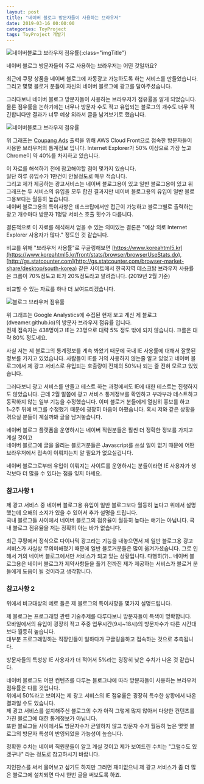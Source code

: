 ```yaml
---
layout: post
title: "네이버 블로그 방문자들이 사용하는 브라우저"
date: 2019-03-16 00:00:00
categories: ToyProject
tags: ToyProject 개발기
---
```


![네이버블로그 브라우저 점유률](https://lh3.googleusercontent.com/wmKOE1OhSZsXJQcAHOgBAITQ9GTxQPkK8PIHtRopjFSQOoxqVdj0kP6-JTKNAPS0DFmFq3tNObTrulBfjuu__IlY-wU-snIv4KuJpflzVRSuAAL1WRf6TqEPLCqwL93br2uMZ3yFlHLRZaQ0fhSq-2CYgNYcw7QkZLy8sSH7jkgte8X5N-hqwAB6oY_m1ogW4dufoVM5Q_n8_FIvnACNvWN60nBo8FqAdOgFC4z5dnkEUFvE_OuYNaj9-4KWuPua-Fb20W9I5-WfyLgEgi8NpQ16OMj9AfN4Pl_HAbEtJ9Pfgtjd1CsVvJ7xsra9wHQSow2GFoasqlPgayCgG14S8xuoXTs43S2tCcdaCiBT-mUbmCqga-BTAANN7npuYvpd6AP8TsnPCWjo08n5nrYKIWaTAWL1oaAVzPbngyOhnKKjTdFxrqXr82I2Tn5C-C_bJ2Hpp4tTbVsLGk80x2X9gom6vH2z4Im6OQ7w_zik_iRQveuRvtdeSQ_HGmrxVlyFYj9q_4QB-Nn9ur2QYz3H2jVvRSfqmnN0cvb78v62PlOKgbOSOQjLEW8fACsu5e-YcxfCHnEDB2cFDhVrN_yvuQ5UZRPTiGr82sg9cavZh_xeb-xrBhvCU3PxM0SM-_5JKUFN7eZbQXbKfLlUKgCOdTa0uN7PC5xXwAjtVab4DwfLT1mqcRaTEp-HOKE76f4iZVyfj-hiDjF5ZjP7givP_z0O=w1026-h806-no){:class="imgTitle"}  


네이버 블로그 방문자들이 주로 사용하는 브라우저는 어떤 것일까요?  

<!--more-->

최근에 쿠팡 상품을 네이버 블로그에 자동광고 가능하도록 하는 서비스를 만들었습니다. 그리고 몇몇 블로거 분들이 자신의 네이버 블로그에 광고를 달아주셨습니다.  

그러다보니 네이버 블로그 방문자들이 사용하는 브라우저가 점유률을 알게 되었습니다. 물론 점유률을 논하기에는 너무나 방문자 수도 적고 유입되는 블로그의 개수도 너무 적긴합니다만 결과가 너무 예상 외라서 글을 남겨보기로 했습니다.  


![네이버블로그 브라우저 점유률](https://lh3.googleusercontent.com/wmKOE1OhSZsXJQcAHOgBAITQ9GTxQPkK8PIHtRopjFSQOoxqVdj0kP6-JTKNAPS0DFmFq3tNObTrulBfjuu__IlY-wU-snIv4KuJpflzVRSuAAL1WRf6TqEPLCqwL93br2uMZ3yFlHLRZaQ0fhSq-2CYgNYcw7QkZLy8sSH7jkgte8X5N-hqwAB6oY_m1ogW4dufoVM5Q_n8_FIvnACNvWN60nBo8FqAdOgFC4z5dnkEUFvE_OuYNaj9-4KWuPua-Fb20W9I5-WfyLgEgi8NpQ16OMj9AfN4Pl_HAbEtJ9Pfgtjd1CsVvJ7xsra9wHQSow2GFoasqlPgayCgG14S8xuoXTs43S2tCcdaCiBT-mUbmCqga-BTAANN7npuYvpd6AP8TsnPCWjo08n5nrYKIWaTAWL1oaAVzPbngyOhnKKjTdFxrqXr82I2Tn5C-C_bJ2Hpp4tTbVsLGk80x2X9gom6vH2z4Im6OQ7w_zik_iRQveuRvtdeSQ_HGmrxVlyFYj9q_4QB-Nn9ur2QYz3H2jVvRSfqmnN0cvb78v62PlOKgbOSOQjLEW8fACsu5e-YcxfCHnEDB2cFDhVrN_yvuQ5UZRPTiGr82sg9cavZh_xeb-xrBhvCU3PxM0SM-_5JKUFN7eZbQXbKfLlUKgCOdTa0uN7PC5xXwAjtVab4DwfLT1mqcRaTEp-HOKE76f4iZVyfj-hiDjF5ZjP7givP_z0O=w1026-h806-no)  

위 그래프는 [Coupang Ads](https://sda.dveamer.com/guide_naver_blog.html) 출력을 위해 AWS Cloud Front으로 접속한 방문자들이 사용한 브라우저의 통계정보 입니다. Internet Explorer가 50% 이상으로 가장 높고 Chrome이 약 40%를 차지하고 있습니다.  

이 자료를 해석하기 전에 참고해야할 점이 몇가지 있습니다.  
일단 하루 유입수가 1만건이 안될정도로 매우 적습니다.  
그리고 제가 제공하는 광고서비스는 네이버 블로그용이 있고 일반 블로그용이 있고 위 그래프는 두 서비스의 유입을 모두 합친 결과지만 네이버 블로그용의 유입이 일반 블로그용보다는 월등히 높습니다.  
네이버 블로그용의 특이사항은 데스크탑에서만 접근이 가능하고 블로그별로 출력하는 광고 개수마다 방문자 1명당 서비스 호출 횟수가 다릅니다.  

결론적으로 이 자료를 해석해서 얻을 수 있는 의미있는 결론은 "예상 외로 Internet Explorer 사용자가 많다." 정도인 것 같습니다.  


비교를 위해 "브라우저 사용률"로 구글링해보면 [https://www.koreahtml5.kr](https://www.koreahtml5.kr/front/stats/browser/browserUseStats.do), [http://gs.statcounter.com](http://gs.statcounter.com/browser-market-share/desktop/south-korea) 같은 사이트에서 한국지역 데스크탑 브라우저 사용률은 크롬이 70%정도고 IE가 20%정도라고 알려줍니다. (2019년 2월 기준)  

비교할 수 있는 자료를 하나 더 보여드리겠습니다.  

![블로그 브라우저 점유률](https://lh3.googleusercontent.com/FBgMCoGDWg9EaLFmsF6uo5CauwJbKAgfkQSkdWF43ODC8wguJ48gCcY4_r8K5SMO89mHFjdPP9g13eHDzx6K0CA5IG7oXwr0xjBc0B2zf4lqYDOhdQkGbEH6JDT2BDYuNKVVEEQkvhc0MHzoDizIYpHmrMVnpjX9UGaAwscl85LZY8XB-uYJ7bcpanEsPyWWm-Gve7gakZG4xj2ueWI7bQZkDm3t1kwy06t3PiVNC6smrtGkOzXtPNg4slBEXL4JH79nZHsa9H61X5HriIM74GxJQPLFAmuQ15dyXJe748VjxliDYi2Gzki-_6R8kSDzmK4Ni7X5l9T7AS6zqUqogb8PzVvQ3x2Dvphresse6n12eHWQB_KvdejcMU4ahhLrOUeQRnLVkQMVtEP3-Z9YasyO3UF5O58_u61mVMn8jZ-7eu3tGEB27aYSsZXyVBOighoOBILetZYrrx0C9HXqxNDgx0F9QNo5R5M9UShGbyxNnHnx7q-Ga8it3VcsqUpW40TJfv_KXYsVo3PtWe7zEKfu1LkqQGAtKlWSweoXZ-wY61Ebe9qrIPnkCvRCRd-d6-XrtmUDVMlvI0o-HQOWi3HiwDLvIyqB0TBq4kfiFIdKxoTQiI5xiwquf8MCd0xO-ROemMbi0oOHezQDO1OyZgUSMVtvW-j_ehug5oY-3pLTFsJqzpDJ14RlUUEPzh7iPbmDAlI4h7797onsMoRsvldA=w762-h982-no)  

위 그래프는 Google Analystics에 수집된 현재 보고 계신 제 블로그(dveamer.github.io)의 방문자 브라우저 점유률 입니다.  
전체 접속자는 438명이고 IE는 23명으로 대략 5% 정도 밖에 되지 않습니다. 크롬은 대략 80% 정도네요.  

사실 저는 제 블로그의 통계정보를 계속 봐왔기 때문에 국내 IE 사용률에 대해서 잘못된 정보를 가지고 있었습니다. 사람들이 IE를 거의 사용하지 않는줄 알고 있었고 네이버 블로그에서 제 광고 서비스로 유입되는 호출량이 전체의 50%나 되는 줄 전혀 모르고 있었습니다.  

그러다보니 광고 서비스를 만들고 테스트 하는 과정에서도 IE에 대한 테스트는 진행하지도 않았습니다. 근데 2월 말쯤에 광고 서비스 통계정보를 확인하고 부랴부랴 테스트하고 동작하지 않는 일부 기능을 수정했습니다. 이미 블로거 분들에게 열심히 홍보를 하고 1~2주 뒤에 버그를 수정했기 때문에 굉장히 마음이 아펐습니다. 혹시 저와 같은 상황을 겪으실 분들이 계실까봐 글을 남겨놓습니다.  

네이버 블로그 플랫폼을 운영하시는 네이버 직원분들은 훨씬 더 정확한 정보를 가지고 계실 것이고  
네이버 블로그에 글을 올리는 블로거분들은 Javascript를 쓰실 일이 없기 때문에 어떤 브라우저에서 접속이 이뤄지는지 알 필요가 없으실겁니다.  

네이버 블로그로부터 유입이 이뤄지는 사이트를 운영하시는 분들이라면 IE 사용자가 생각보다 더 많을 수 있다는 점을 잊지 마세요.  


### 참고사항 1

제 광고 서비스 중 네이버 블로그용 유입이 일반 블로그보다 월등히 높다고 위에서 설명했는데 오해의 소지가 있을 수 있어서 추가 설명을 드립니다.  
국내 블로그들 사이에서 네이버 블로그의 점유율이 월등히 높다는 얘기는 아닙니다. 국내 블로그 점유율을 저는 정확히 아는 바가 없습니다.  

최근 쿠팡에서 정식으로 다이나믹 광고라는 기능을 내놓으면서 제 일반 블로그용 광고 서비스가 사실상 무의미해졌기 때문에 일반 블로거분들은 많이 옮겨가셨습니다. 그로 인해서 거의 네이버 블로그에서만 서비스가 되고 있는 상황입니다. 다행히(?).. 네이버 블로그용은 네이버 블로그가 제약사항들을 풀기 전까진 제가 제공하는 서비스가 블로거 분들에게 도움이 될 것이라고 생각합니다.  


### 참고사항 2

위에서 비교대상의 예로 들은 제 블로그의 특이사항을 몇가지 설명드립니다.  

제 블로그는 프로그래밍 관련 기술주제를 다루다보니 방문자들이 특색이 명확합니다.  
모바일에서의 유입이 굉장히 적고 주중 업무시간(9시~18시)의 방문자수가 다른 시간대보다 월등히 높습니다.  
대부분 프로그래밍하는 직장인들이 일하다가 구글링을하고 접속하는 것으로 추측됩니다.  

방문자들의 특성상 IE 사용자가 더 적어서 5%라는 굉장히 낮은 수치가 나온 것 같습니다.  

네이버 블로그도 어떤 컨텐츠를 다루는 블로그냐에 따라 방문자들이 사용하는 브라우저 점유률은 다를 것입니다.  
위에서 50%라고 보여지는 제 광고 서비스의 IE 점유률은 굉장히 특수한 상황에서 나온 결과일 수도 있습니다.  
제 광고 서비스를 설치해주신 블로그의 수가 아직 그렇게 많지 않아서 다양한 컨텐츠를 가진 블로그에 대한 통계정보가 아닙니다.  
또한 블로그들 사이에서도 방문자수가 균일하지 않고 방문자 수가 월등히 높은 몇몇 블로그의 방문자 특성이 반영되었을 가능성이 높습니다.  

정확한 수치는 네이버 직원분들이 알고 계실 것이고 제가 보여드린 수치는 "그럴수도 있겠구나" 라는 정도로 참고하시기 바랍니다.  

지인찬스를 써서 물어보고 싶기도 하지만 그러면 재미없으니 제 광고 서비스가 좀 더 많은 블로그에 설치되면 다시 한번 글을 써보도록 하죠.  



